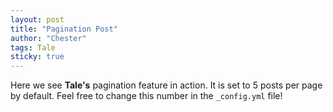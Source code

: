 ```yaml
---
layout: post
title: "Pagination Post"
author: "Chester"
tags: Tale
sticky: true
---
```


Here we see **Tale's** pagination feature in action. It is set to 5 posts per page by default. Feel free to change this number in the `_config.yml` file!